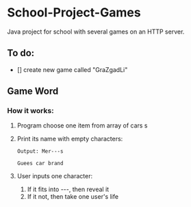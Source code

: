# School-Project-Games
Java project for school with several games on an HTTP server.

## To do:
- [] create new game called "GraZgadLi"

## Game Word
### How it works:
1. Program choose one item from array of cars  s
2. Print its name with empty characters:

    ```
    Output: Mer---s
    
    Guees car brand
    ```

3. User inputs one character:
   1. If it fits into \---,  then reveal it
   2. If it not, then take one user's life
